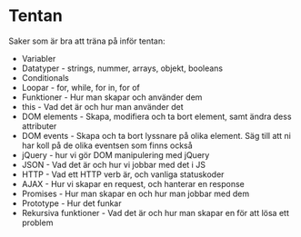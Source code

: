 # Tentan

Saker som är bra att träna på inför tentan:

* Variabler
* Datatyper - strings, nummer, arrays, objekt, booleans
* Conditionals
* Loopar - for, while, for in, for of
* Funktioner - Hur man skapar och använder dem
* this - Vad det är och hur man använder det
* DOM elements - Skapa, modifiera och ta bort element, samt ändra dess attributer
* DOM events - Skapa och ta bort lyssnare på olika element. Säg till att ni har koll på de olika eventsen som finns också
* jQuery - hur vi gör DOM manipulering med jQuery
* JSON - Vad det är och hur vi jobbar med det i JS
* HTTP - Vad ett HTTP verb är, och vanliga statuskoder
* AJAX - Hur vi skapar en request, och hanterar en response
* Promises - Hur man skapar en och hur man jobbar med dem
* Prototype - Hur det funkar
* Rekursiva funktioner - Vad det är och hur man skapar en för att lösa ett problem


